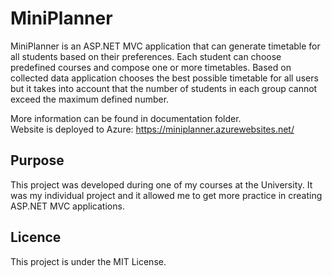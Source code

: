 # MiniPlanner

MiniPlanner is an ASP.NET MVC application that can generate timetable for all students based on their preferences.
Each student can choose predefined courses and compose one or more timetables.
Based on collected data application chooses the best possible timetable for all users but it takes into account that the number of students in each group cannot exceed the maximum defined number.
  
More information can be found in documentation folder.  
Website is deployed to Azure: https://miniplanner.azurewebsites.net/

## Purpose

This project was developed during one of my courses at the University. It was my individual project and it allowed me to get more practice in creating ASP.NET MVC applications.

## Licence

This project is under the MIT License.
